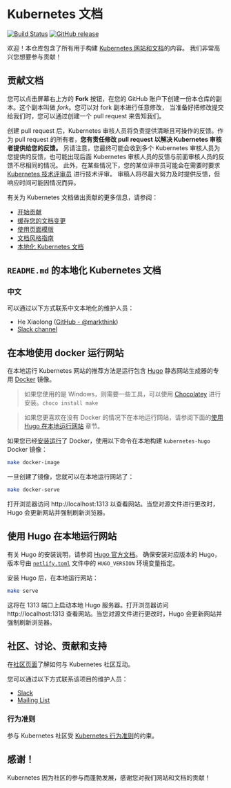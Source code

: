 # Kubernetes 文档
<!--
# The Kubernetes documentation
 -->

[![Build Status](https://api.travis-ci.org/kubernetes/website.svg?branch=master)](https://travis-ci.org/kubernetes/website)
[![GitHub release](https://img.shields.io/github/release/kubernetes/website.svg)](https://github.com/kubernetes/website/releases/latest)

<!--
Welcome! This repository houses all of the assets required to build the [Kubernetes website and documentation](https://kubernetes.io/).
We're glad that you want to contribute!
 -->
欢迎！本仓库包含了所有用于构建 [Kubernetes 网站和文档](https://kubernetes.io/)的内容。
我们非常高兴您想要参与贡献！

<!--
## Contributing to the docs
 -->
## 贡献文档

<!--
You can click the **Fork** button in the upper-right area of the screen to create a copy of this repository in your GitHub account.
This copy is called a *fork*. Make any changes you want in your fork,
and when you are ready to send those changes to us, go to your fork and create a new pull request to let us know about it.
 -->
您可以点击屏幕右上方的 **Fork** 按钮，在您的 GitHub 账户下创建一份本仓库的副本。这个副本叫做 *fork*。您可以对 fork 副本进行任意修改，
当准备好把修改提交给我们时，您可以通过创建一个 pull request 来告知我们。

<!--
Once your pull request is created, a Kubernetes reviewer will take responsibility for providing clear, actionable feedback.
As the owner of the pull request, **it is your responsibility to modify your pull request to address the feedback that has been provided to you by the Kubernetes reviewer.**
Also, note that you may end up having more than one Kubernetes reviewer provide you feedback or you may end up getting feedback from a Kubernetes reviewer that is different than the one initially assigned to provide you feedback.
Furthermore, in some cases, one of your reviewers might ask for a technical review from a [Kubernetes tech reviewer](https://github.com/kubernetes/website/wiki/Tech-reviewers) when needed.
Reviewers will do their best to provide feedback in a timely fashion but response time can vary based on circumstances.
 -->
创建 pull request 后，Kubernetes 审核人员将负责提供清晰且可操作的反馈。作为 pull request 的所有者，**您有责任修改 pull request 以解决 Kubernetes 审核者提供给您的反馈。**
另请注意，您最终可能会收到多个 Kubernetes 审核人员为您提供的反馈，也可能出现后面 Kubernetes 审核人员的反馈与前面审核人员的反馈不尽相同的情况。
此外，在某些情况下，您的某位评审员可能会在需要时要求 [Kubernetes 技术评审员](https://github.com/kubernetes/website/wiki/Tech-reviewers) 进行技术评审。
审稿人将尽最大努力及时提供反馈，但响应时间可能因情况而异。

<!--
For more information about contributing to the Kubernetes documentation, see:

* [Start contributing](https://kubernetes.io/docs/contribute/start/)
* [Staging Your Documentation Changes](http://kubernetes.io/docs/contribute/intermediate#view-your-changes-locally)
* [Using Page Templates](http://kubernetes.io/docs/contribute/style/page-templates/)
* [Documentation Style Guide](http://kubernetes.io/docs/contribute/style/style-guide/)
* [Localizing Kubernetes Documentation](https://kubernetes.io/docs/contribute/localization/)
 -->
有关为 Kubernetes 文档做出贡献的更多信息，请参阅：

* [开始贡献](https://kubernetes.io/docs/contribute/start/)
* [缓存您的文档变更](http://kubernetes.io/docs/contribute/intermediate#view-your-changes-locally)
* [使用页面模版](http://kubernetes.io/docs/contribute/style/page-templates/)
* [文档风格指南](http://kubernetes.io/docs/contribute/style/style-guide/)
* [本地化 Kubernetes 文档](https://kubernetes.io/docs/contribute/localization/)

<!--
## `README.md`'s Localizing Kubernetes Documentation
 -->
## `README.md` 的本地化 Kubernetes 文档

<!--
### Korean

You can reach the maintainers of Korean localization at:

* June Yi ([GitHub - @gochist](https://github.com/gochist))
* [Slack channel](https://kubernetes.slack.com/messages/kubernetes-docs-ko)
 -->
### 中文

可以通过以下方式联系中文本地化的维护人员：

* He Xiaolong ([GitHub - @markthink](https://github.com/markthink))
* [Slack channel](https://kubernetes.slack.com/messages/kubernetes-docs-zh)

<!--
## Running the website locally using Docker
 -->
## 在本地使用 docker 运行网站

<!--
The recommended way to run the Kubernetes website locally is to run a specialized [Docker](https://docker.com) image that includes the [Hugo](https://gohugo.io) static website generator.
 -->
在本地运行 Kubernetes 网站的推荐方法是运行包含 [Hugo](https://gohugo.io) 静态网站生成器的专用 [Docker](https://docker.com) 镜像。

<!--
> If you are running on Windows, you'll need a few more tools which you can install with [Chocolatey](https://chocolatey.org). `choco install make`
 -->
> 如果您使用的是 Windows，则需要一些工具，可以使用 [Chocolatey](https://chocolatey.org) 进行安装。`choco install make`

<!--
> If you'd prefer to run the website locally without Docker, see [Running the website locally using Hugo](#running-the-site-locally-using-hugo) below.
 -->
> 如果您更喜欢在没有 Docker 的情况下在本地运行网站，请参阅下面的[使用 Hugo 在本地运行网站](#running-the-site-locally-using-hugo) 章节。

<!--
If you have Docker [up and running](https://www.docker.com/get-started), build the `kubernetes-hugo` Docker image locally:
 -->
如果您已经[安装运行](https://www.docker.com/get-started)了 Docker，使用以下命令在本地构建 `kubernetes-hugo` Docker 镜像：

```bash
make docker-image
```

<!--
Once the image has been built, you can run the website locally:
 -->
一旦创建了镜像，您就可以在本地运行网站了：

```bash
make docker-serve
```

<!--
Open up your browser to http://localhost:1313 to view the website. As you make changes to the source files, Hugo updates the website and forces a browser refresh.
 -->
打开浏览器访问 http://localhost:1313 以查看网站。当您对源文件进行更改时，Hugo 会更新网站并强制刷新浏览器。

<!--
## Running the website locally using Hugo
 -->
## 使用 Hugo 在本地运行网站

<!--
See the [official Hugo documentation](https://gohugo.io/getting-started/installing/) for Hugo installation instructions.
Make sure to install the Hugo version specified by the `HUGO_VERSION` environment variable in the [`netlify.toml`](netlify.toml#L9) file.
 -->
有关 Hugo 的安装说明，请参阅 [Hugo 官方文档](https://gohugo.io/getting-started/installing/)。
确保安装对应版本的 Hugo，版本号由 [`netlify.toml`](netlify.toml#L9) 文件中的 `HUGO_VERSION` 环境变量指定。

<!--
To run the website locally when you have Hugo installed:
 -->
安装 Hugo 后，在本地运行网站：

```bash
make serve
```

<!--
This will start the local Hugo server on port 1313. Open up your browser to http://localhost:1313 to view the website. As you make changes to the source files, Hugo updates the website and forces a browser refresh.
 -->
这将在 1313 端口上启动本地 Hugo 服务器。打开浏览器访问 http://localhost:1313 查看网站。当您对源文件进行更改时，Hugo 会更新网站并强制刷新浏览器。

<!--
## Community, discussion, contribution, and support
 -->
## 社区、讨论、贡献和支持

<!--
Learn how to engage with the Kubernetes community on the [community page](http://kubernetes.io/community/).
 -->
在[社区页面](http://kubernetes.io/community/)了解如何与 Kubernetes 社区互动。

<!--
You can reach the maintainers of this project at:
 -->
您可以通过以下方式联系该项目的维护人员：

- [Slack](https://kubernetes.slack.com/messages/sig-docs)
- [Mailing List](https://groups.google.com/forum/#!forum/kubernetes-sig-docs)

<!--
### Code of conduct

Participation in the Kubernetes community is governed by the [Kubernetes Code of Conduct](code-of-conduct.md).
 -->
### 行为准则

参与 Kubernetes 社区受 [Kubernetes 行为准则](code-of-conduct.md)的约束。

<!--
## Thank you!

Kubernetes thrives on community participation, and we appreciate your contributions to our website and our documentation!
 -->
## 感谢！

Kubernetes 因为社区的参与而蓬勃发展，感谢您对我们网站和文档的贡献！
